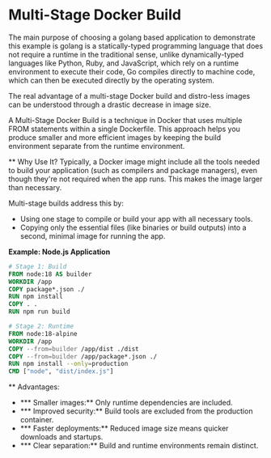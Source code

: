 # Multi-Stage Docker Build

The main purpose of choosing a golang based application to demonstrate this example is golang is a statically-typed programming language that does not require a runtime in the traditional sense, unlike dynamically-typed languages like Python, Ruby, and JavaScript, which rely on a runtime environment to execute their code, Go compiles directly to machine code, which can then be executed directly by the operating system.

The real advantage of a multi-stage Docker build and distro-less images can be understood through a drastic decrease in image size.

A Multi-Stage Docker Build is a technique in Docker that uses multiple FROM statements within a single Dockerfile. This approach helps you produce smaller and more efficient images by keeping the build environment separate from the runtime environment.

** Why Use It?
Typically, a Docker image might include all the tools needed to build your application (such as compilers and package managers), even though they're not required when the app runs. This makes the image larger than necessary.

Multi-stage builds address this by:

- Using one stage to compile or build your app with all necessary tools.
- Copying only the essential files (like binaries or build outputs) into a second, minimal image for running the app.

**Example: Node.js Application**

````dockerfile
# Stage 1: Build
FROM node:18 AS builder
WORKDIR /app
COPY package*.json ./
RUN npm install
COPY . .
RUN npm run build

# Stage 2: Runtime
FROM node:18-alpine
WORKDIR /app
COPY --from=builder /app/dist ./dist
COPY --from=builder /app/package*.json ./
RUN npm install --only=production
CMD ["node", "dist/index.js"]
````

** Advantages:

- *** Smaller images:** Only runtime dependencies are included.
- *** Improved security:** Build tools are excluded from the production container.
- *** Faster deployments:** Reduced image size means quicker downloads and startups.
- *** Clear separation:** Build and runtime environments remain distinct.
